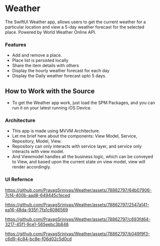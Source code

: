 # Weather

The SwiftUI Weather app, allows users to get the current weather for a particular location and view a 5-day weather forecast for the selected place. Powered by World Weather Online API.

### Features
* Add and remove a place.
* Place list is persisted locally
* Share the item details with others
* Display the hourly weather forecast for each day
* Display the Daily weather forecast upto 5 days. 

## How to Work with the Source
* To get the Weather app work, just load the SPM Packages, and you can run it on your latest running iOS Device.

### Architecture
* This app is made using MVVM Architecture.
* Let me brief here about the components: View Model, Service, Repository, Model, View.
* Repository can only interacts with service layer, and service only interacts with view model.
* And Viewmodel handles all the business logic, which can be conveyed to View, and based upon the current state on view model, view will render accordingly.

### UI Refernce


https://github.com/PrayagSrinivas/Weather/assets/78862797/64b07906-7cf4-400b-aad8-649445c1eced



https://github.com/PrayagSrinivas/Weather/assets/78862797/2547a141-ea16-48da-935f-7fa1c6086569



https://github.com/PrayagSrinivas/Weather/assets/78862797/c693fd64-3217-45f1-9ce1-565eebc3b848



https://github.com/PrayagSrinivas/Weather/assets/78862797/b049f9f3-c6d9-4c84-bc8e-f06d02c5d0cd



